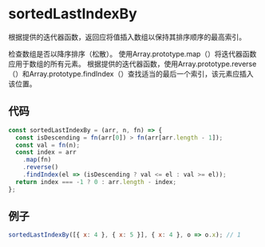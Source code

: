 # sortedLastIndexBy

根据提供的迭代器函数，返回应将值插入数组以保持其排序顺序的最高索引。

检查数组是否以降序排序（松散）。
使用Array.prototype.map（）将迭代器函数应用于数组的所有元素。
根据提供的迭代器函数，使用Array.prototype.reverse（）和Array.prototype.findIndex（）查找适当的最后一个索引，该元素应插入该位置。

## 代码

```js
const sortedLastIndexBy = (arr, n, fn) => {
  const isDescending = fn(arr[0]) > fn(arr[arr.length - 1]);
  const val = fn(n);
  const index = arr
    .map(fn)
    .reverse()
    .findIndex(el => (isDescending ? val <= el : val >= el));
  return index === -1 ? 0 : arr.length - index;
};
```

## 例子

```js
sortedLastIndexBy([{ x: 4 }, { x: 5 }], { x: 4 }, o => o.x); // 1
```
